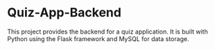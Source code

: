 # Quiz-App-Backend
This project provides the backend for a quiz application. It is built with Python using the Flask framework and MySQL for data storage.
